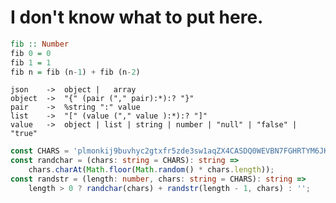 <!--
### Hi there 👋
-->

<!--
**SimonFJ20/simonfj20** is a ✨ _special_ ✨ repository because its `README.md` (this file) appears on your GitHub profile.

Here are some ideas to get you started:

- 🔭 I’m currently working on ...
- 🌱 I’m currently learning ...
- 👯 I’m looking to collaborate on ...
- 🤔 I’m looking for help with ...
- 💬 Ask me about ...
- 📫 How to reach me: ...
- 😄 Pronouns: ...
- ⚡ Fun fact: ...
-->

# I don't know what to put here.

```hs
fib :: Number
fib 0 = 0
fib 1 = 1
fib n = fib (n-1) + fib (n-2)
```
```nearley
json    ->  object |   array
object  ->  "{" (pair ("," pair):*):? "}"
pair    ->  %string ":" value
list    ->  "[" (value ("," value ):*):? "]"
value   ->  object | list | string | number | "null" | "false" | "true"
```
```ts
const CHARS = 'plmonkij9buvhyc2gtxfr5zde3sw1aqZX4CASDQ0WEVBN7FGHRTYM6JKLU8IOP';
const randchar = (chars: string = CHARS): string => 
    chars.charAt(Math.floor(Math.random() * chars.length));
const randstr = (length: number, chars: string = CHARS): string => 
    length > 0 ? randchar(chars) + randstr(length - 1, chars) : '';
```
